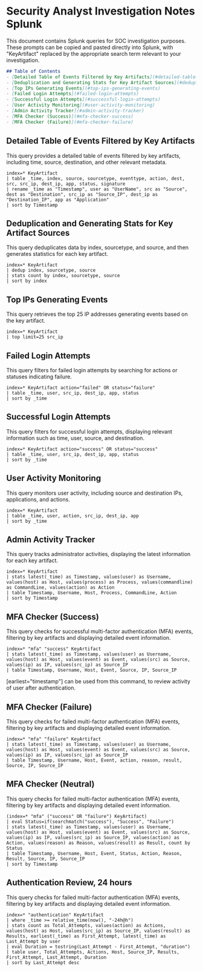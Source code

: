 # Security Analyst Investigation Notes Splunk
This document contains Splunk queries for SOC investigation purposes. These prompts can be copied and pasted directly into Splunk, with "KeyArtifact" replaced by the appropriate search term relevant to your investigation.

```markdown
## Table of Contents
- [Detailed Table of Events Filtered by Key Artifacts](#detailed-table-of-events-filtered-by-key-artifacts)
- [Deduplication and Generating Stats for Key Artifact Sources](#deduplication-and-generating-stats-for-key-artifact-sources)
- [Top IPs Generating Events](#top-ips-generating-events)
- [Failed Login Attempts](#failed-login-attempts)
- [Successful Login Attempts](#successful-login-attempts)
- [User Activity Monitoring](#user-activity-monitoring)
- [Admin Activity Tracker](#admin-activity-tracker)
- [MFA Checker (Success)](#mfa-checker-success)
- [MFA Checker (Failure)](#mfa-checker-failure)


```
## Detailed Table of Events Filtered by Key Artifacts
This query provides a detailed table of events filtered by key artifacts, including time, source, destination, and other relevant metadata.

```splunk
index=* KeyArtifact
| table _time, index, source, sourcetype, eventtype, action, dest, src, src_ip, dest_ip, app, status, signature
| rename _time as "Timestamp", user as "UserName", src as "Source", dest as "Destination", src_ip as "Source_IP", dest_ip as "Destination_IP", app as "Application"
| sort by Timestamp
```

## Deduplication and Generating Stats for Key Artifact Sources
This query deduplicates data by index, sourcetype, and source, and then generates statistics for each key artifact.

```splunk
index=* KeyArtifact
| dedup index, sourcetype, source
| stats count by index, sourcetype, source
| sort by index
```

## Top IPs Generating Events
This query retrieves the top 25 IP addresses generating events based on the key artifact.

```splunk
index=* KeyArtifact
| top limit=25 src_ip
```

## Failed Login Attempts
This query filters for failed login attempts by searching for actions or statuses indicating failure.

```splunk
index=* KeyArtifact action="failed" OR status="failure"
| table _time, user, src_ip, dest_ip, app, status
| sort by _time
```

## Successful Login Attempts
This query filters for successful login attempts, displaying relevant information such as time, user, source, and destination.

```splunk
index=* KeyArtifact action="success" OR status="success"
| table _time, user, src_ip, dest_ip, app, status
| sort by _time
```

## User Activity Monitoring
This query monitors user activity, including source and destination IPs, applications, and actions.

```splunk
index=* KeyArtifact
| table _time, user, action, src_ip, dest_ip, app
| sort by _time
```

## Admin Activity Tracker
This query tracks administrator activities, displaying the latest information for each key artifact.

```splunk
index=* KeyArtifact
| stats latest(_time) as Timestamp, values(user) as Username, values(host) as Host, values(process) as Process, values(commandline) as CommandLine, values(action) as Action
| table Timestamp, Username, Host, Process, CommandLine, Action
| sort by Timestamp
```

## MFA Checker (Success)
This query checks for successful multi-factor authentication (MFA) events, filtering by key artifacts and displaying detailed event information.

```splunk
index=* "mfa" "success" KeyArtifact
| stats latest(_time) as Timestamp, values(user) as Username, values(host) as Host, values(event) as Event, values(src) as Source, values(ip) as IP, values(src_ip) as Source_IP
| table Timestamp, Username, Host, Event, Source, IP, Source_IP

```
[earliest="timestamp"] can be used from this command, to review activity of user after authentication. 

## MFA Checker (Failure)
This query checks for failed multi-factor authentication (MFA) events, filtering by key artifacts and displaying detailed event information.
```splunk
index=* "mfa" "failure" KeyArtifact
| stats latest(_time) as Timestamp, values(user) as Username, values(host) as Host, values(event) as Event, values(src) as Source, values(ip) as IP, values(src_ip) as Source_IP
| table Timestamp, Username, Host, Event, action, reason, result, Source, IP, Source_IP
```
## MFA Checker (Neutral)
This query checks for failed multi-factor authentication (MFA) events, filtering by key artifacts and displaying detailed event information.
```splunk
(index=* "mfa" ("success" OR "failure") KeyArtifact)
| eval Status=if(searchmatch("success"), "Success", "Failure")
| stats latest(_time) as Timestamp, values(user) as Username, values(host) as Host, values(event) as Event, values(src) as Source, values(ip) as IP, values(src_ip) as Source_IP, values(action) as Action, values(reason) as Reason, values(result) as Result, count by Status
| table Timestamp, Username, Host, Event, Status, Action, Reason, Result, Source, IP, Source_IP
| sort by Timestamp
```
## Authentication Review, 24 hours
This query checks for failed multi-factor authentication (MFA) events, filtering by key artifacts and displaying detailed event information.
```splunk
index=* "authentication" KeyArtifact
| where _time >= relative_time(now(), "-24h@h")
| stats count as Total_Attempts, values(action) as Actions, values(host) as Host, values(src_ip) as Source_IP, values(result) as Results, earliest(_time) as First_Attempt, latest(_time) as Last_Attempt by user
| eval Duration = tostring(Last_Attempt - First_Attempt, "duration")
| table user, Total_Attempts, Actions, Host, Source_IP, Results, First_Attempt, Last_Attempt, Duration
| sort by Last_Attempt desc
```
